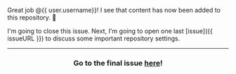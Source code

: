 Great job @{{ user.username}}! I see that content has now been added to this repository. :tada:

I'm going to close this issue. Next, I'm going to open one last [issue]({{ issueURL }}) to discuss some important repository settings.

<hr>
<h3 align="center">Go to the final issue <a href="{{ url }}">here</a>!</h3>
